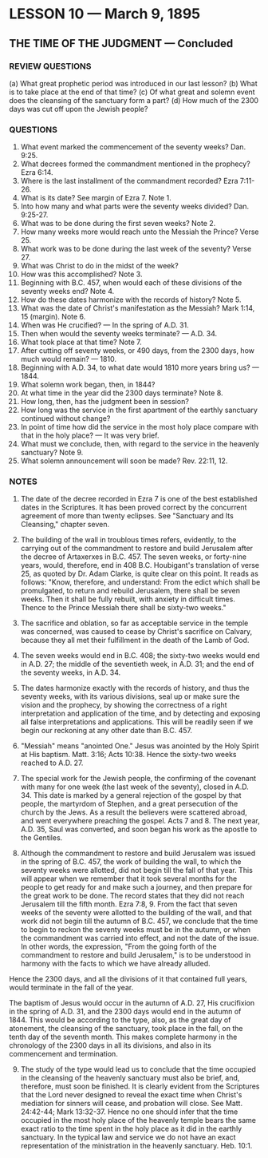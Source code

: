 # LESSON 10 — March 9, 1895

## THE TIME OF THE JUDGMENT — Concluded

### REVIEW QUESTIONS

(a) What great prophetic period was introduced in our last lesson?
(b) What is to take place at the end of that time?
(c) Of what great and solemn event does the cleansing of the sanctuary form a part?
(d) How much of the 2300 days was cut off upon the Jewish people?

### QUESTIONS

1. What event marked the commencement of the seventy weeks? Dan. 9:25.
2. What decrees formed the commandment mentioned in the prophecy? Ezra 6:14.
3. Where is the last installment of the commandment recorded? Ezra 7:11-26.
4. What is its date? See margin of Ezra 7. Note 1.
5. Into how many and what parts were the seventy weeks divided? Dan. 9:25-27.
6. What was to be done during the first seven weeks? Note 2.
7. How many weeks more would reach unto the Messiah the Prince? Verse 25.
8. What work was to be done during the last week of the seventy? Verse 27.
9. What was Christ to do in the midst of the week?
10. How was this accomplished? Note 3.
11. Beginning with B.C. 457, when would each of these divisions of the seventy weeks end? Note 4.
12. How do these dates harmonize with the records of history? Note 5.
13. What was the date of Christ's manifestation as the Messiah? Mark 1:14, 15 (margin). Note 6.
14. When was He crucified? — In the spring of A.D. 31.
15. Then when would the seventy weeks terminate? — A.D. 34.
16. What took place at that time? Note 7.
17. After cutting off seventy weeks, or 490 days, from the 2300 days, how much would remain? — 1810.
18. Beginning with A.D. 34, to what date would 1810 more years bring us? — 1844.
19. What solemn work began, then, in 1844?
20. At what time in the year did the 2300 days terminate? Note 8.
21. How long, then, has the judgment been in session?
22. How long was the service in the first apartment of the earthly sanctuary continued without change?
23. In point of time how did the service in the most holy place compare with that in the holy place? — It was very brief.
24. What must we conclude, then, with regard to the service in the heavenly sanctuary? Note 9.
25. What solemn announcement will soon be made? Rev. 22:11, 12.

### NOTES

1. The date of the decree recorded in Ezra 7 is one of the best established dates in the Scriptures. It has been proved correct by the concurrent agreement of more than twenty eclipses. See "Sanctuary and Its Cleansing," chapter seven.

2. The building of the wall in troublous times refers, evidently, to the carrying out of the commandment to restore and build Jerusalem after the decree of Artaxerxes in B.C. 457. The seven weeks, or forty-nine years, would, therefore, end in 408 B.C. Houbigant's translation of verse 25, as quoted by Dr. Adam Clarke, is quite clear on this point. It reads as follows: "Know, therefore, and understand: From the edict which shall be promulgated, to return and rebuild Jerusalem, there shall be seven weeks. Then it shall be fully rebuilt, with anxiety in difficult times. Thence to the Prince Messiah there shall be sixty-two weeks."

3. The sacrifice and oblation, so far as acceptable service in the temple was concerned, was caused to cease by Christ's sacrifice on Calvary, because they all met their fulfillment in the death of the Lamb of God.

4. The seven weeks would end in B.C. 408; the sixty-two weeks would end in A.D. 27; the middle of the seventieth week, in A.D. 31; and the end of the seventy weeks, in A.D. 34.

5. The dates harmonize exactly with the records of history, and thus the seventy weeks, with its various divisions, seal up or make sure the vision and the prophecy, by showing the correctness of a right interpretation and application of the time, and by detecting and exposing all false interpretations and applications. This will be readily seen if we begin our reckoning at any other date than B.C. 457.

6. "Messiah" means "anointed One." Jesus was anointed by the Holy Spirit at His baptism. Matt. 3:16; Acts 10:38. Hence the sixty-two weeks reached to A.D. 27.

7. The special work for the Jewish people, the confirming of the covenant with many for one week (the last week of the seventy), closed in A.D. 34. This date is marked by a general rejection of the gospel by that people, the martyrdom of Stephen, and a great persecution of the church by the Jews. As a result the believers were scattered abroad, and went everywhere preaching the gospel. Acts 7 and 8. The next year, A.D. 35, Saul was converted, and soon began his work as the apostle to the Gentiles.

8. Although the commandment to restore and build Jerusalem was issued in the spring of B.C. 457, the work of building the wall, to which the seventy weeks were allotted, did not begin till the fall of that year. This will appear when we remember that it took several months for the people to get ready for and make such a journey, and then prepare for the great work to be done. The record states that they did not reach Jerusalem till the fifth month. Ezra 7:8, 9. From the fact that seven weeks of the seventy were allotted to the building of the wall, and that work did not begin till the autumn of B.C. 457, we conclude that the time to begin to reckon the seventy weeks must be in the autumn, or when the commandment was carried into effect, and not the date of the issue. In other words, the expression, "From the going forth of the commandment to restore and build Jerusalem," is to be understood in harmony with the facts to which we have already alluded.

Hence the 2300 days, and all the divisions of it that contained full years, would terminate in the fall of the year.

The baptism of Jesus would occur in the autumn of A.D. 27, His crucifixion in the spring of A.D. 31, and the 2300 days would end in the autumn of 1844. This would be according to the type, also, as the great day of atonement, the cleansing of the sanctuary, took place in the fall, on the tenth day of the seventh month. This makes complete harmony in the chronology of the 2300 days in all its divisions, and also in its commencement and termination.

9. The study of the type would lead us to conclude that the time occupied in the cleansing of the heavenly sanctuary must also be brief, and, therefore, must soon be finished. It is clearly evident from the Scriptures that the Lord never designed to reveal the exact time when Christ's mediation for sinners will cease, and probation will close. See Matt. 24:42-44; Mark 13:32-37. Hence no one should infer that the time occupied in the most holy place of the heavenly temple bears the same exact ratio to the time spent in the holy place as it did in the earthly sanctuary. In the typical law and service we do not have an exact representation of the ministration in the heavenly sanctuary. Heb. 10:1.